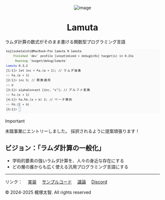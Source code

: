 <div align="center">
  <img width="150" alt="image" src="https://github.com/user-attachments/assets/8795161c-2c15-4c7c-9174-29d52c56df00" />

 # **Lamuta**
</div>

ラムダ計算の数式がそのまま書ける関数型プログラミング言語

<img width="778" alt="image" src="docs/static/lambda.png" />

> [!IMPORTANT]
> 未踏事業にエントリーしました。
> 採択されるように提案頑張ります！

## ビジョン：「ラムダ計算の一般化」
- 学術的要素の強いラムダ計算を、人々の身近な存在にする 
- どの層の誰からも広く使える汎用プログラミング言語にする


---

リンク：
　[実装](src/main.rs)
　[サンプルコード](/example)
　[議論](https://github.com/KajizukaTaichi/lamuta/discussions/)
　[Discord](https://discord.gg/qWnHhjpzm4)
 
&copy; 2024-2025 梶塚太智. All rights reserved
